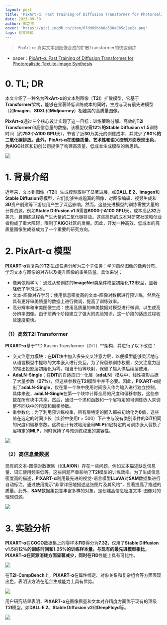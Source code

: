 ```yaml
---
layout: post
title: 'PixArt-α: Fast Training of Diffusion Transformer for Photorealistic Text-to-Image Synthesis'
date: 2023-09-30
author: 郑之杰
cover: 'https://pic1.imgdb.cn/item/67dd09bb88c538a9b5c2ae2a.png'
tags: 论文阅读
---
```


> PixArt-α: 真实文本到图像合成的扩散Transformer的快速训练.

- paper：[PixArt-α: Fast Training of Diffusion Transformer for Photorealistic Text-to-Image Synthesis](https://arxiv.org/abs/2310.00426)

# 0. TL; DR

本文介绍了一种名为**PixArt-α**的文本到图像（**T2I**）扩散模型，它基于**Transformer**架构，能够在显著降低训练成本的同时，生成与现有最先进模型（如**Imagen**、**SDXL**和**Midjourney**）相媲美的高质量图像。

**PixArt-α**通过三个核心设计实现了这一目标：训练策略分解、高效的**T2I Transformer**和高信息量的数据。该模型仅需**12%**的**Stable Diffusion v1.5**训练时间（约**753**个**A100 GPU**天），节省了近**30**万美元的训练成本，并减少了**90%**的二氧化碳排放。此外，**PixArt-α**在图像质量、艺术性和语义控制方面表现出色，为**AIGC**社区和初创公司提供了构建高质量、低成本生成模型的新思路。

![](https://pic1.imgdb.cn/item/67dd0b2088c538a9b5c2ae95.png)

# 1. 背景介绍

近年来，文本到图像（**T2I**）生成模型取得了显著进展，如**DALL·E 2、Imagen**和**Stable Diffusion**等模型，它们能够生成逼真的图像，对图像编辑、视频生成和**3D**资产创建等下游应用产生了深远影响。然而，这些先进模型的训练需要大量的计算资源，例如**Stable Diffusion v1.5**需要**6000**个**A100 GPU**天，成本高达**32**万美元，且训练过程会产生大量的二氧化碳排放。这些高昂的成本对研究社区和创业者构成了重大障碍，限制了**AIGC**社区的发展。因此，开发一种高效、低成本的高质量图像生成器成为了一个重要的研究方向。

# 2. PixArt-α 模型

**PIXART-α**将复杂的**T2I**生成任务分解为三个子任务：学习自然图像的像素分布、学习文本与图像的对齐以及提升图像的审美质量。具体来说：
- 像素依赖学习：通过从预训练的**ImageNet**类条件模型初始化**T2I**模型，显著降低了学习成本。
- 文本-图像对齐学习：使用信息密度高的文本-图像对数据进行预训练，然后在具有更好审美质量的数据上进行微调，提高了训练效率。
- 高分辨率和审美图像生成：使用高质量的审美数据对模型进行微调，以生成高分辨率图像。由于前两个阶段建立了强大的先验知识，这一阶段的适应过程收敛速度更快。

### （1）高效T2I Transformer

**PIXART-α**基于**Diffusion Transformer（DiT）**架构，并进行了以下改进：
- 交叉注意力模块：在**DiT**块中加入多头交叉注意力层，以便模型能够灵活地与从语言模型中提取的文本嵌入进行交互。为了保留预训练权重，交叉注意力层的输出投影层初始化为零，相当于恒等映射，保留了输入供后续层使用。
- **AdaLN-Single**：在**DiT**的自适应归一化层（**adaLN**）模块中，线性投影占据了大量参数（**27%**），但这些参数在**T2I**模型中并不必要。因此，**PIXART-α**提出了**adaLN-Single**，仅在第一个块中使用时间嵌入作为输入进行独立控制。具体来说，**adaLN-Single**在第一个块中计算全局的尺度和偏移参数，这些参数在所有块中共享。然后，通过一个求和函数和一个层特定的可训练嵌入来调整不同块中的尺度和偏移参数。
- 重参数化：为了利用预训练权重，所有层特定的嵌入都被初始化为**0**值，这些值在选定的时间步长（实验中使用$t = 500$）下产生与没有类别条件的**DiT**相同的尺度和偏移参数。这种设计有效地用全局**MLP**和层特定的可训练嵌入替换了层特定的**MLP**，同时保持了与预训练权重的兼容性。

![](https://pic1.imgdb.cn/item/67dd134c88c538a9b5c2b9f8.png)

### （2）高信息量数据

现有的文本-图像对数据集（如**LAION**）存在一些问题，例如文本描述缺乏信息量、词汇使用频率低等，这些问题严重影响了**T2I**模型的训练效率。为了生成信息密度高的描述，**PIXART-α**利用最先进的视觉-语言模型**LLaVA**对**SAM**数据集进行自动标注。通过使用提示“非常详细地描述这张图片及其风格”，显著提高了描述的质量。此外，**SAM**数据集包含丰富多样的对象，是创建高信息密度文本-图像对的理想资源。

![](https://pic1.imgdb.cn/item/67dd139d88c538a9b5c2bab0.png)


# 3. 实验分析

**PIXART-α**在**COCO**数据集上的零样本**FID**得分为**7.32**，仅用了**Stable Diffusion v1.5**的**12%**的训练时间和**1.25%**的训练样本量。与现有的最先进模型相比，**PIXART-α**在资源消耗方面显著减少，同时在**FID**性能上具有可比性。

![](https://pic1.imgdb.cn/item/67dd140a88c538a9b5c2bbd2.png)

在**T2I-CompBench**上，**PIXART-α**在属性绑定、对象关系和复杂组合等方面表现出色，表明该方法在组合生成能力上具有优势。

![](https://pic1.imgdb.cn/item/67dd142288c538a9b5c2bc18.png)

用户研究结果表明，**PIXART-α**在图像质量和文本对齐精度方面优于现有的顶级**T2I**模型，如**DALL·E 2、Stable Diffusion v2**和**DeepFloyd**等。

![](https://pic1.imgdb.cn/item/67dd145588c538a9b5c2bcb7.png)
